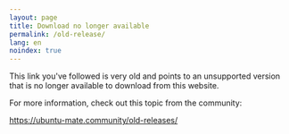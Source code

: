 ```yaml
---
layout: page
title: Download no longer available
permalink: /old-release/
lang: en
noindex: true
---
```


This link you've followed is very old and points to an unsupported version
that is no longer available to download from this website.

For more information, check out this topic from the community:

<https://ubuntu-mate.community/old-releases/>
